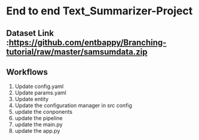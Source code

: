 # End to end Text_Summarizer-Project

## Dataset Link :https://github.com/entbappy/Branching-tutorial/raw/master/samsumdata.zip

## Workflows
1. Update config.yaml
2. Update params.yaml
3. Update entity
4. Update the configuration manager in src config
5. update the conponents
6. update the pipeline
7. update the main.py
8. update the app.py
